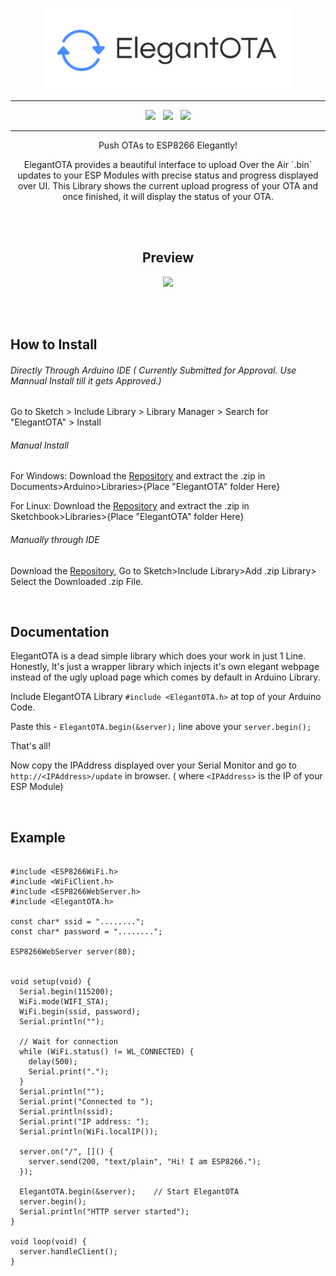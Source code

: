 <p align="center"><img src="https://raw.githubusercontent.com/ayushsharma82/ElegantOTA/master/docs/logo.svg?sanitize=true" width="400"></p>

<hr/>
<p align="center">
<!-- <img src="https://img.shields.io/travis/com/ayushsharma82/ESP-DASH.svg?style=for-the-badge" />
&nbsp; -->
<img src="https://img.shields.io/github/last-commit/ayushsharma82/ElegantOTA.svg?style=for-the-badge" />
&nbsp;
<img src="https://img.shields.io/github/license/ayushsharma82/ElegantOTA.svg?style=for-the-badge" />
&nbsp;
<a href="https://www.patreon.com/asrocks5" target="_blank"><img src="https://img.shields.io/badge/patreon-donate-orange.svg?style=for-the-badge&logo=patreon" /></a>
</p>
<hr/>


<p align="center">Push OTAs to ESP8266 Elegantly! </p>
<p align="center">
ElegantOTA provides a beautiful interface to upload Over the Air `.bin` updates to your ESP Modules with precise status and progress displayed over UI. This Library shows the current upload progress of your OTA and once finished, it will display the status of your OTA.
</p>

<br>
<br>

<h2 align="center">Preview</h2>
<p align="center"><img src="https://raw.githubusercontent.com/ayushsharma82/ElegantOTA/master/docs/elegantOtaDemo.gif"></p>

<br>
<br>

<h2>How to Install</h2>

###### Directly Through Arduino IDE ( Currently Submitted for Approval. Use Mannual Install till it gets Approved.)
Go to Sketch > Include Library > Library Manager > Search for "ElegantOTA" > Install

###### Manual Install

For Windows: Download the [Repository](https://github.com/ayushsharma82/ElegantOTA/archive/master.zip) and extract the .zip in Documents>Arduino>Libraries>{Place "ElegantOTA" folder Here}

For Linux: Download the [Repository](https://github.com/ayushsharma82/ElegantOTA/archive/master.zip) and extract the .zip in Sketchbook>Libraries>{Place "ElegantOTA" folder Here}

###### Manually through IDE

Download the [Repository](https://github.com/ayushsharma82/ElegantOTA/archive/master.zip), Go to Sketch>Include Library>Add .zip Library> Select the Downloaded .zip File.

<br>

<h2>Documentation</h2>
<p>ElegantOTA is a dead simple library which does your work in just 1 Line. Honestly, It's just a wrapper library which injects it's own elegant webpage instead of the ugly upload page which comes by default in Arduino Library.</p>

 Include ElegantOTA Library `#include <ElegantOTA.h>` at top of your Arduino Code.
 
 Paste this - `ElegantOTA.begin(&server);`  line above your `server.begin();`
 
 That's all!
 
 Now copy the IPAddress displayed over your Serial Monitor and go to `http://<IPAddress>/update` in browser. ( where `<IPAddress>` is the IP of your ESP Module)
 
<br>
<h2>Example</h2>
 
```

#include <ESP8266WiFi.h>
#include <WiFiClient.h>
#include <ESP8266WebServer.h>
#include <ElegantOTA.h>

const char* ssid = "........";
const char* password = "........";

ESP8266WebServer server(80);


void setup(void) {
  Serial.begin(115200);
  WiFi.mode(WIFI_STA);
  WiFi.begin(ssid, password);
  Serial.println("");

  // Wait for connection
  while (WiFi.status() != WL_CONNECTED) {
    delay(500);
    Serial.print(".");
  }
  Serial.println("");
  Serial.print("Connected to ");
  Serial.println(ssid);
  Serial.print("IP address: ");
  Serial.println(WiFi.localIP());

  server.on("/", []() {
    server.send(200, "text/plain", "Hi! I am ESP8266.");
  });

  ElegantOTA.begin(&server);    // Start ElegantOTA
  server.begin();
  Serial.println("HTTP server started");
}

void loop(void) {
  server.handleClient();
}

```
